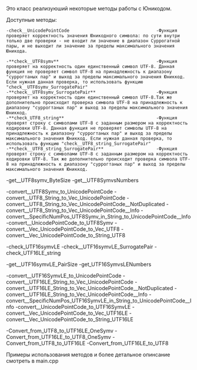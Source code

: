 Это класс реализуюший некоторые методы работы с Юникодом.

Доступные методы:

`-check__UnicodePointCode                                 -Функция проверяет корректность значения Юникодного символа: по сути внутри только две проверки - не входит ли значение в диапазон Суррогатной пары, и не выходит ли значение за пределы максимального значения Юникода.  `  
  
`-**check__UTF8symv**                                     -Функция проверяет на корректность один единственный символ UTF-8. Данная функция не проверяет символ UTF-8 на принадлежность к диапазону "суррогтаных пар" и выход за пределы максимального значения Юниккод. Если нужная данная проверка, то использовать функцию "check__UTF8symv_SurrogatePair"  `  
`-**check__UTF8symv_SurrogatePair**                       -Функция проверяет на корректность один единственный символ UTF-8.Так же дополнительно происходит проверка символа UTF-8 на принадлежность к диапазону "суррогтаных пар" и выход за пределы максимального значения Юниккод.  `  
`-**check_UTF8_string**                                   -Функция проверят строку с символами UTF-8 с заданным размером на корректность кодировки UTF-8. Данная функция не проверяет символы UTF-8 на принадлежность к диапазону "суррогтаных пар" и выход за пределы максимального значения Юниккод. Если нужная данная проверка, то использовать функцию "check__UTF8_string_SurrogatePair"  `  
`-**check__UTF8_string_SurrogatePair**                    -Функция проверят строку с символами UTF-8 с заданным размером на корректность кодировки UTF-8. Так же дополнительно происходит проверка символа UTF-8 на принадлежность к диапазону "суррогтаных пар" и выход за пределы максимального значения Юниккод.  `  
  
-get__UTF8symv_ByteSize
-get__UTF8SymvsNumbers

-convert__UTF8Symv_to_UnicodePointCode
-convert__UTF8_String_to_Vec_UnicodePointCode
-convert__UTF8_String_to_Vec_UnicodePointCode__NotDuplicated
-convert__UTF8_String_to_Vec_UnicodePointCode__Info
-convert__SpecificNumPos_UTF8Symv_in_String_to_UnicodePointCode__Info
-convert__UnicodePointCode_to_UTF8Symv
-convert__Vec_UnicodePointCode_to_Vec_UTF8
-convert__Vec_UnicodePointCode_to_String_UTF8

-check_UTF16symvLE
-check__UTF16symvLE_SurrogatePair
-check_UTF16LE_string

-get__UTF16symvLE_PairSize
-get_UTF16SymvsLENumbers

-convert__UTF16SymvLE_to_UnicodePointCode
-convert__UTF16LE_String_to_Vec_UnicodePointCode
-convert__UTF16LE_String_to_Vec_UnicodePointCode__NotDuplicated
-convert__UTF16LE_String_to_Vec_UnicodePointCode__Info
-convert__SpecificNumPos_UTF16SymvLE_in_String_to_UnicodePointCode__Info
-convert__UnicodePointCode_to_UTF16SymvLE
-convert__Vec_UnicodePointCode_to_Vec_UTF16LE
-convert__Vec_UnicodePointCode_to_String_UTF16LE

-Convert_from_UTF8_to_UTF16LE_OneSymv
-Convert_from_UTF16LE_to_UTF8_OneSymv
-Convert_from_UTF8_to_UTF16LE
-Convert_from_UTF16LE_to_UTF8

Примеры использования методов и более детальное опинсание смотреть в main.cpp
